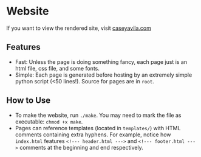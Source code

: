 # Website
If you want to view the rendered site, visit [caseyavila.com](https://caseyavila.com/)

## Features
- Fast: Unless the page is doing something fancy, each page just is an html
  file, css file, and some fonts.
- Simple: Each page is generated before hosting by an extremely simple python
  script (<50 lines!). Source for pages are in `root`.

## How to Use
- To make the website, run `./make`. You may need to mark the file as
  executable: `chmod +x make`.
- Pages can reference templates (located in `templates/`) with HTML comments
  containing extra hyphens. For example, notice how `index.html` features
  `<!--- header.html --->` and `<!--- footer.html --->` comments at the
  beginning and end respectively.
